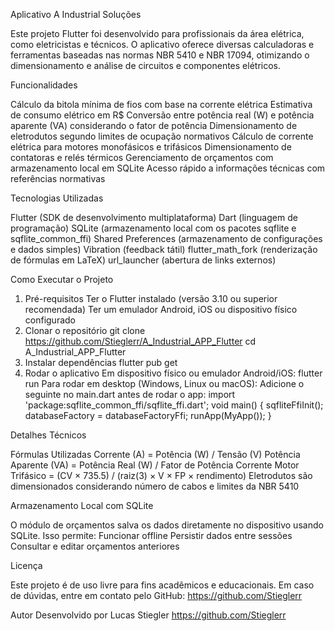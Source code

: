 Aplicativo A Industrial Soluções

Este projeto Flutter foi desenvolvido para profissionais da área elétrica, como eletricistas e técnicos.
O aplicativo oferece diversas calculadoras e ferramentas baseadas nas normas NBR 5410 e NBR
17094, otimizando o dimensionamento e análise de circuitos e componentes elétricos.

Funcionalidades

 Cálculo da bitola mínima de fios com base na corrente elétrica
 Estimativa de consumo elétrico em R$
 Conversão entre potência real (W) e potência aparente (VA) considerando o fator de potência
 Dimensionamento de eletrodutos segundo limites de ocupação normativos
 Cálculo de corrente elétrica para motores monofásicos e trifásicos
 Dimensionamento de contatoras e relés térmicos
 Gerenciamento de orçamentos com armazenamento local em SQLite
 Acesso rápido a informações técnicas com referências normativas

Tecnologias Utilizadas

 Flutter (SDK de desenvolvimento multiplataforma)
 Dart (linguagem de programação)
 SQLite (armazenamento local com os pacotes sqflite e sqflite_common_ffi)
 Shared Preferences (armazenamento de configurações e dados simples)
 Vibration (feedback tátil)
 flutter_math_fork (renderização de fórmulas em LaTeX)
 url_launcher (abertura de links externos)

Como Executar o Projeto

1. Pré-requisitos
 Ter o Flutter instalado (versão 3.10 ou superior recomendada)
 Ter um emulador Android, iOS ou dispositivo físico configurado
2. Clonar o repositório
git clone https://github.com/Stieglerr/A_Industrial_APP_Flutter
cd A_Industrial_APP_Flutter
3. Instalar dependências
flutter pub get
4. Rodar o aplicativo
 Em dispositivo físico ou emulador Android/iOS:
 flutter run
 Para rodar em desktop (Windows, Linux ou macOS):
 Adicione o seguinte no main.dart antes de rodar o app:
 import 'package:sqflite_common_ffi/sqflite_ffi.dart';
 void main() {
 sqfliteFfiInit();
 databaseFactory = databaseFactoryFfi;
 runApp(MyApp());
 }

Detalhes Técnicos

Fórmulas Utilizadas
 Corrente (A) = Potência (W) / Tensão (V)
 Potência Aparente (VA) = Potência Real (W) / Fator de Potência
 Corrente Motor Trifásico = (CV × 735.5) / (raiz(3) × V × FP × rendimento)
 Eletrodutos são dimensionados considerando número de cabos e limites da NBR 5410

Armazenamento Local com SQLite

O módulo de orçamentos salva os dados diretamente no dispositivo usando SQLite. Isso permite:
 Funcionar offline
 Persistir dados entre sessões
 Consultar e editar orçamentos anteriores

Licença

Este projeto é de uso livre para fins acadêmicos e educacionais.
Em caso de dúvidas, entre em contato pelo GitHub: https://github.com/Stieglerr

Autor
Desenvolvido por Lucas Stiegler
https://github.com/Stieglerr
